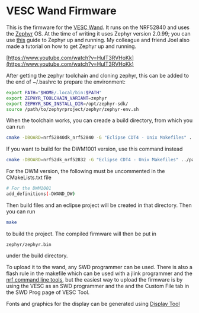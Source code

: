# VESC Wand Firmware

This is the firmware for the [VESC Wand](https://www.trampaboards.com/wand-p-26992.html). It runs on the NRF52840 and uses the [Zephyr](https://www.zephyrproject.org/) OS. At the time of writing it uses Zephyr version 2.0.99; you can use [this](https://docs.zephyrproject.org/latest/getting_started/index.html) guide to Zephyr up and running. My colleague and friend Joel also made a tutorial on how to get Zephyr up and running.

[https://www.youtube.com/watch?v=HulT3RVHoKk](https://www.youtube.com/watch?v=HulT3RVHoKk)

After getting the zephyr toolchain and cloning zephyr, this can be added to the end of ~/.bashrc to prepare the environment:

```bash
export PATH="$HOME/.local/bin:$PATH"
export ZEPHYR_TOOLCHAIN_VARIANT=zephyr
export ZEPHYR_SDK_INSTALL_DIR=/opt/zephyr-sdk/
source /path/to/zephyrproject/zephyr/zephyr-env.sh
```

When the toolchain works, you can creade a build directory, from which you can run

```bash
cmake -DBOARD=nrf52840dk_nrf52840 -G "Eclipse CDT4 - Unix Makefiles" ../path_to_wand_fw/
```

If you want to build for the DWM1001 version, use this command instead

```bash
cmake -DBOARD=nrf52dk_nrf52832 -G "Eclipse CDT4 - Unix Makefiles" ../path_to_wand_fw/
```

For the DWM version, the following must be uncommented in the CMakeLists.txt file

```bash
# For the DWM1001
add_definitions(-DWAND_DW)
```

Then build files and an eclipse project will be created in that directory. Then you can run

```bash
make
```

to build the project. The compiled firmware will then be put in

```
zephyr/zephyr.bin
```

under the build directory.

To upload it to the wand, any SWD programmer can be used. There is also a flash rule in the makefile which can be used with a jlink programmer and the [nrf command line tools](https://www.nordicsemi.com/Software-and-Tools/Development-Tools/nRF-Command-Line-Tools/Download#infotabs), but the easiest way to upload the firmware is by using the VESC as an SWD programmer and the and the Custom File tab in the SWD Prog page of VESC Tool.

Fonts and graphics for the display can be generated using [Display Tool](https://github.com/vedderb/display_tool)
